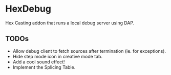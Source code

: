 # HexDebug

Hex Casting addon that runs a local debug server using DAP.

## TODOs

* Allow debug client to fetch sources after termination (ie. for exceptions).
* Hide step mode icon in creative mode tab.
* Add a cool sound effect!
* Implement the Splicing Table.
